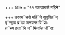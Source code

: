 +++
title = "११ उरुव्यचसे महिने"

+++
उरुव्य᳓चसे महि᳓ने सुवृक्ति᳓म्  
इ᳓न्द्राय ब्र᳓ह्म जनयन्त वि᳓प्राः  
त᳓स्य व्रता᳓नि न᳓ मिनन्ति धी᳓राः